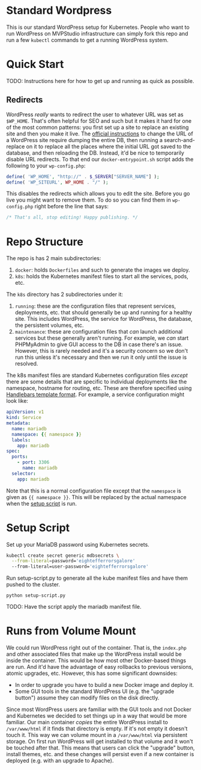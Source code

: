 # Standard Wordpress

This is our standard WordPress setup for Kubernetes. People who want to run WordPress on MVPStudio infrastructure can
simply fork this repo and run a few `kubectl` commands to get a running WordPress system.

# Quick Start

TODO: Instructions here for how to get up and running as quick as possible.

## Redirects

WordPress _really_ wants to redirect the user to whatever URL was set as `$WP_HOME`. That's often helpful for SEO and
such but it makes it hard for one of the most common patterns: you first set up a site to replace an existing site and
then you make it live. The [official instructions](https://wordpress.org/support/article/moving-wordpress/) to change
the URL of a WordPress site require dumping the entire DB, then running a search-and-replace on it to replace all the
places where the initial URL got saved to the database, and then reloading the DB. Instead, it'd be nice to temporarily
disable URL redirects. To that end our `docker-entrypoint.sh` script adds the following to your `wp-config.php`:

```php
define( 'WP_HOME', "http://" . $_SERVER["SERVER_NAME"] );
define( 'WP_SITEURL', WP_HOME . "/" );
```

This disables the redirects which allows you to edit the site. Before you go live you might want to remove them. To do
so you can find them in `wp-config.php` right before the line that says:

```php
/* That's all, stop editing! Happy publishing. */
```

# Repo Structure

The repo is has 2 main subdirectories:

1. `docker`: holds `Dockerfiles` and such to generate the images we deploy.
2. `k8s`: holds the Kubernetes manifest files to start all the services, pods, etc.

The `k8s` directory has 2 subdirectories under it:

1. `running`: these are the configuration files that represent services, deployments, etc. that should generally be up
   and running for a healthy site. This includes WordPress, the service for WordPress, the database, the persistent
   volumes, etc.
2. `maintenance`: these are configuration files that _can_ launch additional services but these generally aren't
   running. For example, we _can_ start PHPMyAdmin to give GUI access to the DB in case there's an issue. However, this
   is rarely needed and it's a security concern so we don't run this unless it's necessary and then we run it only until
   the issue is resolved.

The k8s manifest files are standard Kubernetes configuration files _except_ there are some details that are specific
to individual deployments like the namespace, hostname for routing, etc. These are therefore specified using [Handlebars
template format](https://handlebarsjs.com/). For example, a service configuration might look like:

```yaml
apiVersion: v1
kind: Service
metadata:
  name: mariadb
  namespace: {{ namespace }}
  labels:
    app: mariadb
spec:
  ports:
    - port: 3306
      name: mariadb
  selector:
    app: mariadb
```

Note that this is a normal configuration file except that the `namespace` is given as `{{ namespace }}`. This will be
replaced by the actual namespace when the [setup script](#setup-script.py) is run.

# Setup Script

Set up your MariaDB password using Kubernetes secrets.

```bash
kubectl create secret generic mdbsecrets \
  --from-literal=password='eightefferrorsgalore'
  --from-literal=user-password='eightefferrorsgalore'
```

Run setup-script.py to generate all the kube manifest files and have them pushed to the cluster.

```
python setup-script.py
```

TODO: Have the script apply the mariadb manifest file.


# Runs from Volume Mount

We could run WordPress right out of the container. That is, the `index.php` and other associated files that make up the
WordPress install would be inside the container. This would be how most other Docker-based things are run. And it'd have
the advantage of easy rollbacks to previous versions, atomic upgrades, etc. However, this has some significant
downsides:

* In order to upgrade you have to build a new Docker image and deploy it.
* Some GUI tools in the standard WordPress UI (e.g. the "upgrade button") assume they can modify files on the disk
  directly.

Since most WordPress users are familiar with the GUI tools and not Docker and Kubernetes we decided to set things up in
a way that would be more familiar. Our main container _copies_ the entire WordPress install to `/var/www/html` if it
finds that directory is empty. If it's not empty it doesn't touch it. This way we can volume mount in a `/var/www/html`
via persistent storage. On first run WordPress will get installed to that volume and it won't be touched after that.
This means that users can click the "upgrade" button, install themes, etc. and these changes will persist even if a new
container is deployed (e.g. with an upgrade to Apache).

